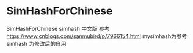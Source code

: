 # SimHashForChinese
SimHashForChinese simhash 中文版 参考 https://www.cnblogs.com/sanmubird/p/7966154.html
mysimhash为参考
simhash 为修改后的自用
